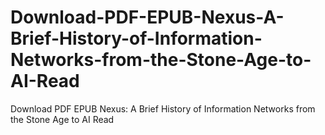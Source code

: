# Download-PDF-EPUB-Nexus-A-Brief-History-of-Information-Networks-from-the-Stone-Age-to-AI-Read
Download PDF EPUB Nexus: A Brief History of Information Networks from the Stone Age to AI Read

